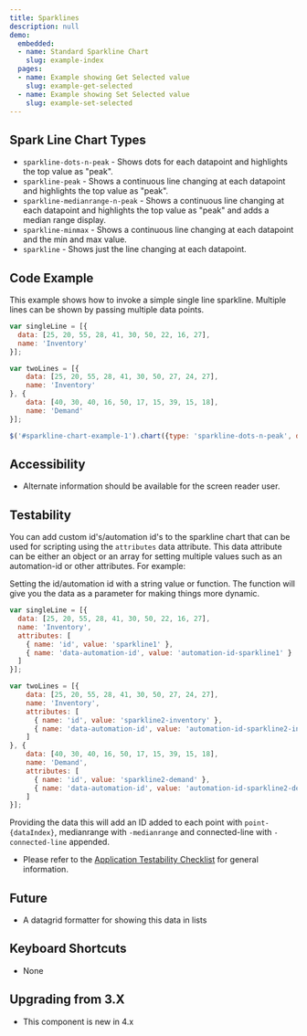 ```yaml
---
title: Sparklines
description: null
demo:
  embedded:
  - name: Standard Sparkline Chart
    slug: example-index
  pages:
  - name: Example showing Get Selected value
    slug: example-get-selected
  - name: Example showing Set Selected value
    slug: example-set-selected
---
```


## Spark Line Chart Types

- `sparkline-dots-n-peak` - Shows dots for each datapoint and highlights the top value as "peak".
- `sparkline-peak` - Shows a continuous line changing at each datapoint and highlights the top value as "peak".
- `sparkline-medianrange-n-peak` - Shows a continuous line changing at each datapoint and highlights the top value as "peak" and adds a median range display.
- `sparkline-minmax` - Shows a continuous line changing at each datapoint and the min and max value.
- `sparkline` - Shows just the line changing at each datapoint.

## Code Example

This example shows how to invoke a simple single line sparkline. Multiple lines can be shown by passing multiple data points.

```javascript
var singleLine = [{
  data: [25, 20, 55, 28, 41, 30, 50, 22, 16, 27],
  name: 'Inventory'
}];

var twoLines = [{
    data: [25, 20, 55, 28, 41, 30, 50, 27, 24, 27],
    name: 'Inventory'
}, {
    data: [40, 30, 40, 16, 50, 17, 15, 39, 15, 18],
    name: 'Demand'
}];

$('#sparkline-chart-example-1').chart({type: 'sparkline-dots-n-peak', dataset: singleLine});
```

## Accessibility

- Alternate information should be available for the screen reader user.

## Testability

You can add custom id's/automation id's to the sparkline chart that can be used for scripting using the `attributes` data attribute. This data attribute can be either an object or an array for setting multiple values such as an automation-id or other attributes. For example:

Setting the id/automation id with a string value or function. The function will give you the data as a parameter for making things more dynamic.

```js
var singleLine = [{
  data: [25, 20, 55, 28, 41, 30, 50, 22, 16, 27],
  name: 'Inventory',
  attributes: [
    { name: 'id', value: 'sparkline1' },
    { name: 'data-automation-id', value: 'automation-id-sparkline1' }
  ]
}];

var twoLines = [{
    data: [25, 20, 55, 28, 41, 30, 50, 27, 24, 27],
    name: 'Inventory',
    attributes: [
      { name: 'id', value: 'sparkline2-inventory' },
      { name: 'data-automation-id', value: 'automation-id-sparkline2-inventory' }
    ]
}, {
    data: [40, 30, 40, 16, 50, 17, 15, 39, 15, 18],
    name: 'Demand',
    attributes: [
      { name: 'id', value: 'sparkline2-demand' },
      { name: 'data-automation-id', value: 'automation-id-sparkline2-demand' }
    ]
}];
```

Providing the data this will add an ID added to each point with `point-{dataIndex}`, medianrange with `-medianrange` and connected-line with `-connected-line` appended.

- Please refer to the [Application Testability Checklist](https://design.infor.com/resources/application-testability-checklist) for general information.

## Future

- A datagrid formatter for showing this data in lists

## Keyboard Shortcuts

- None

## Upgrading from 3.X

- This component is new in 4.x
